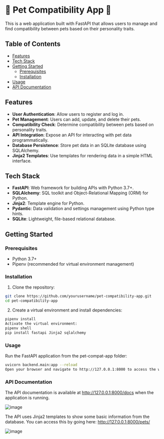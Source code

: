 # 🐶 Pet Compatibility App 🐶

This is a web application built with FastAPI that allows users to manage and find compatibility between pets based on their personality traits.

## Table of Contents

- [Features](#features)
- [Tech Stack](#tech-stack)
- [Getting Started](#getting-started)
  - [Prerequisites](#prerequisites)
  - [Installation](#installation)
- [Usage](#usage)
- [API Documentation](#api-documentation)

## Features

- **User Authentication**: Allow users to register and log in.
- **Pet Management**: Users can add, update, and delete their pets.
- **Compatibility Check**: Determine compatibility between pets based on personality traits.
- **API Integration**: Expose an API for interacting with pet data programmatically.
- **Database Persistence**: Store pet data in an SQLite database using SQLAlchemy.
- **Jinja2 Templates**: Use templates for rendering data in a simple HTML interface.

## Tech Stack

- **FastAPI**: Web framework for building APIs with Python 3.7+.
- **SQLAlchemy**: SQL toolkit and Object-Relational Mapping (ORM) for Python.
- **Jinja2**: Template engine for Python.
- **Pydantic**: Data validation and settings management using Python type hints.
- **SQLite**: Lightweight, file-based relational database.

## Getting Started

### Prerequisites

- Python 3.7+
- Pipenv (recommended for virtual environment management)

### Installation

1. Clone the repository:

```bash
git clone https://github.com/yourusername/pet-compatibility-app.git
cd pet-compatibility-app
```
2. Create a virtual environment and install dependencies:

```bash
pipenv install
Activate the virtual environment:
pipenv shell
pip install fastapi Jinja2 sqlalchemy
```
### Usage
Run the FastAPI application from the pet-compat-app folder:

```bash
uvicorn backend.main:app --reload
Open your browser and navigate to http://127.0.0.1:8000 to access the web application.
```

### API Documentation
  The API documentation is available at http://127.0.0.1:8000/docs when the application is running.

  ![image](https://github.com/DennisShin/pet-compat-app/assets/83376929/265dc775-229e-4660-aacb-c7f046e2e0f8)

  The API uses Jinja2 templates to show some basic information from the database. You can access this by going here: http://127.0.0.1:8000/pets/

  ![image](https://github.com/DennisShin/pet-compat-app/assets/83376929/3149bc44-e2ad-44a8-a583-ac3bd404e8fa)



